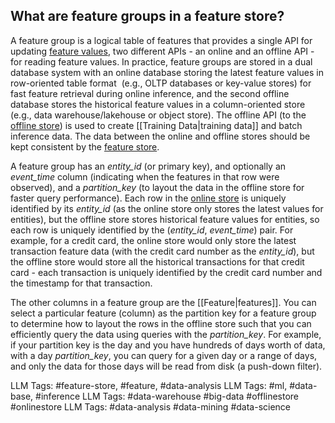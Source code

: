 **What are feature groups in a feature store?**
-----------------------------------------------

A feature group is a logical table of features that provides a single API for updating [feature values](http://www.hopsworks.ai/dictionary/feature-value), two different APIs - an online and an offline API - for reading feature values. In practice, feature groups are stored in a dual database system with an online database storing the latest feature values in row-oriented table format  (e.g., OLTP databases or key-value stores) for fast feature retrieval during online inference, and the second offline database stores the historical feature values in a column-oriented store (e.g., data warehouse/lakehouse or object store). The offline API (to the [offline store](https://www.hopsworks.ai/dictionary/offline-store)) is used to create [[Training Data|training data]] and batch inference data. The data between the online and offline stores should be kept consistent by the [feature store](https://www.hopsworks.ai/dictionary/feature-store).

A feature group has an *entity\_id* (or primary key), and optionally an *event\_time* column (indicating when the features in that row were observed), and a *partition\_key* (to layout the data in the offline store for faster query performance). Each row in the [online store](https://www.hopsworks.ai/dictionary/online-store) is uniquely identified by its *entity\_id* (as the online store only stores the latest values for entities), but the offline store stores historical feature values for entities, so each row is uniquely identified by the (*entity\_id*, *event\_time*) pair. For example, for a credit card, the online store would only store the latest transaction feature data (with the credit card number as the *entity\_id*), but the offline store would store all the historical transactions for that credit card - each transaction is uniquely identified by the credit card number and the timestamp for that transaction.

The other columns in a feature group are the [[Feature|features]]. You can select a particular feature (column) as the partition key for a feature group to determine how to layout the rows in the offline store such that you can efficiently query the data using queries with the *partition\_key*. For example, if your partition key is the day and you have hundreds of days worth of data, with a day *partition\_key*, you can query for a given day or a range of days, and only the data for those days will be read from disk (a push-down filter).


LLM Tags:  #feature-store, #feature, #data-analysis
LLM Tags:  #ml, #data-base, #inference
LLM Tags:  #data-warehouse #big-data #offlinestore #onlinestore
LLM Tags:  #data-analysis #data-mining #data-science